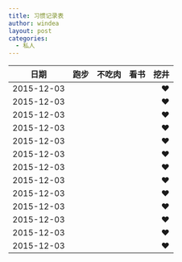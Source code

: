 ```yaml
---
title: 习惯记录表
author: windea
layout: post
categories:
  - 私人
---
```


| 日期        | 跑步  | 不吃肉 | 看书  | 挖井 |
| ----------- |:-----:| ------:| -----:|-----:|
| 2015-12-03  |       |        |       |  ❤  |
| 2015-12-03  |       |        |       |  ❤  |
| 2015-12-03  |       |        |       |  ❤  |
| 2015-12-03  |       |        |       |  ❤  |
| 2015-12-03  |       |        |       |  ❤  |
| 2015-12-03  |       |        |       |  ❤  |
| 2015-12-03  |       |        |       |  ❤  |
| 2015-12-03  |       |        |       |  ❤  |
| 2015-12-03  |       |        |       |  ❤  |
| 2015-12-03  |       |        |       |  ❤  |
| 2015-12-03  |       |        |       |  ❤  |
| 2015-12-03  |       |        |       |  ❤  |
| 2015-12-03  |       |        |       |  ❤  |

